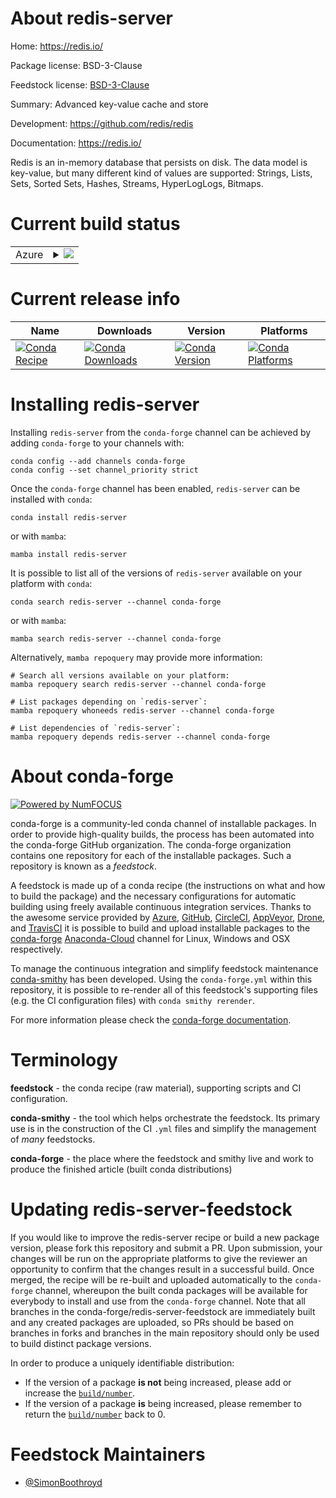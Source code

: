 About redis-server
==================

Home: https://redis.io/

Package license: BSD-3-Clause

Feedstock license: [BSD-3-Clause](https://github.com/conda-forge/redis-server-feedstock/blob/main/LICENSE.txt)

Summary: Advanced key-value cache and store

Development: https://github.com/redis/redis

Documentation: https://redis.io/

Redis is an in-memory database that persists on disk. The data model
is key-value, but many different kind of values are supported: Strings,
Lists, Sets, Sorted Sets, Hashes, Streams, HyperLogLogs, Bitmaps.


Current build status
====================


<table>
    
  <tr>
    <td>Azure</td>
    <td>
      <details>
        <summary>
          <a href="https://dev.azure.com/conda-forge/feedstock-builds/_build/latest?definitionId=13989&branchName=main">
            <img src="https://dev.azure.com/conda-forge/feedstock-builds/_apis/build/status/redis-server-feedstock?branchName=main">
          </a>
        </summary>
        <table>
          <thead><tr><th>Variant</th><th>Status</th></tr></thead>
          <tbody><tr>
              <td>linux_64_openssl1.1.1</td>
              <td>
                <a href="https://dev.azure.com/conda-forge/feedstock-builds/_build/latest?definitionId=13989&branchName=main">
                  <img src="https://dev.azure.com/conda-forge/feedstock-builds/_apis/build/status/redis-server-feedstock?branchName=main&jobName=linux&configuration=linux_64_openssl1.1.1" alt="variant">
                </a>
              </td>
            </tr><tr>
              <td>linux_64_openssl3</td>
              <td>
                <a href="https://dev.azure.com/conda-forge/feedstock-builds/_build/latest?definitionId=13989&branchName=main">
                  <img src="https://dev.azure.com/conda-forge/feedstock-builds/_apis/build/status/redis-server-feedstock?branchName=main&jobName=linux&configuration=linux_64_openssl3" alt="variant">
                </a>
              </td>
            </tr><tr>
              <td>osx_64_openssl1.1.1</td>
              <td>
                <a href="https://dev.azure.com/conda-forge/feedstock-builds/_build/latest?definitionId=13989&branchName=main">
                  <img src="https://dev.azure.com/conda-forge/feedstock-builds/_apis/build/status/redis-server-feedstock?branchName=main&jobName=osx&configuration=osx_64_openssl1.1.1" alt="variant">
                </a>
              </td>
            </tr><tr>
              <td>osx_64_openssl3</td>
              <td>
                <a href="https://dev.azure.com/conda-forge/feedstock-builds/_build/latest?definitionId=13989&branchName=main">
                  <img src="https://dev.azure.com/conda-forge/feedstock-builds/_apis/build/status/redis-server-feedstock?branchName=main&jobName=osx&configuration=osx_64_openssl3" alt="variant">
                </a>
              </td>
            </tr>
          </tbody>
        </table>
      </details>
    </td>
  </tr>
</table>

Current release info
====================

| Name | Downloads | Version | Platforms |
| --- | --- | --- | --- |
| [![Conda Recipe](https://img.shields.io/badge/recipe-redis--server-green.svg)](https://anaconda.org/conda-forge/redis-server) | [![Conda Downloads](https://img.shields.io/conda/dn/conda-forge/redis-server.svg)](https://anaconda.org/conda-forge/redis-server) | [![Conda Version](https://img.shields.io/conda/vn/conda-forge/redis-server.svg)](https://anaconda.org/conda-forge/redis-server) | [![Conda Platforms](https://img.shields.io/conda/pn/conda-forge/redis-server.svg)](https://anaconda.org/conda-forge/redis-server) |

Installing redis-server
=======================

Installing `redis-server` from the `conda-forge` channel can be achieved by adding `conda-forge` to your channels with:

```
conda config --add channels conda-forge
conda config --set channel_priority strict
```

Once the `conda-forge` channel has been enabled, `redis-server` can be installed with `conda`:

```
conda install redis-server
```

or with `mamba`:

```
mamba install redis-server
```

It is possible to list all of the versions of `redis-server` available on your platform with `conda`:

```
conda search redis-server --channel conda-forge
```

or with `mamba`:

```
mamba search redis-server --channel conda-forge
```

Alternatively, `mamba repoquery` may provide more information:

```
# Search all versions available on your platform:
mamba repoquery search redis-server --channel conda-forge

# List packages depending on `redis-server`:
mamba repoquery whoneeds redis-server --channel conda-forge

# List dependencies of `redis-server`:
mamba repoquery depends redis-server --channel conda-forge
```


About conda-forge
=================

[![Powered by
NumFOCUS](https://img.shields.io/badge/powered%20by-NumFOCUS-orange.svg?style=flat&colorA=E1523D&colorB=007D8A)](https://numfocus.org)

conda-forge is a community-led conda channel of installable packages.
In order to provide high-quality builds, the process has been automated into the
conda-forge GitHub organization. The conda-forge organization contains one repository
for each of the installable packages. Such a repository is known as a *feedstock*.

A feedstock is made up of a conda recipe (the instructions on what and how to build
the package) and the necessary configurations for automatic building using freely
available continuous integration services. Thanks to the awesome service provided by
[Azure](https://azure.microsoft.com/en-us/services/devops/), [GitHub](https://github.com/),
[CircleCI](https://circleci.com/), [AppVeyor](https://www.appveyor.com/),
[Drone](https://cloud.drone.io/welcome), and [TravisCI](https://travis-ci.com/)
it is possible to build and upload installable packages to the
[conda-forge](https://anaconda.org/conda-forge) [Anaconda-Cloud](https://anaconda.org/)
channel for Linux, Windows and OSX respectively.

To manage the continuous integration and simplify feedstock maintenance
[conda-smithy](https://github.com/conda-forge/conda-smithy) has been developed.
Using the ``conda-forge.yml`` within this repository, it is possible to re-render all of
this feedstock's supporting files (e.g. the CI configuration files) with ``conda smithy rerender``.

For more information please check the [conda-forge documentation](https://conda-forge.org/docs/).

Terminology
===========

**feedstock** - the conda recipe (raw material), supporting scripts and CI configuration.

**conda-smithy** - the tool which helps orchestrate the feedstock.
                   Its primary use is in the construction of the CI ``.yml`` files
                   and simplify the management of *many* feedstocks.

**conda-forge** - the place where the feedstock and smithy live and work to
                  produce the finished article (built conda distributions)


Updating redis-server-feedstock
===============================

If you would like to improve the redis-server recipe or build a new
package version, please fork this repository and submit a PR. Upon submission,
your changes will be run on the appropriate platforms to give the reviewer an
opportunity to confirm that the changes result in a successful build. Once
merged, the recipe will be re-built and uploaded automatically to the
`conda-forge` channel, whereupon the built conda packages will be available for
everybody to install and use from the `conda-forge` channel.
Note that all branches in the conda-forge/redis-server-feedstock are
immediately built and any created packages are uploaded, so PRs should be based
on branches in forks and branches in the main repository should only be used to
build distinct package versions.

In order to produce a uniquely identifiable distribution:
 * If the version of a package **is not** being increased, please add or increase
   the [``build/number``](https://docs.conda.io/projects/conda-build/en/latest/resources/define-metadata.html#build-number-and-string).
 * If the version of a package **is** being increased, please remember to return
   the [``build/number``](https://docs.conda.io/projects/conda-build/en/latest/resources/define-metadata.html#build-number-and-string)
   back to 0.

Feedstock Maintainers
=====================

* [@SimonBoothroyd](https://github.com/SimonBoothroyd/)


